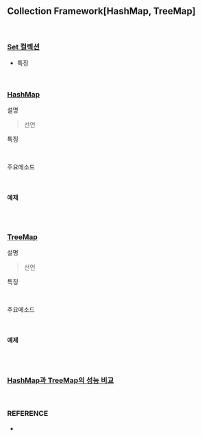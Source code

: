 ## Collection Framework[HashMap, TreeMap]

<br/>

### <u>Set 컬렉션</u>

* 특징

<br/>

### <u>HashMap</u>

설명

>  선언

특징

<br/>

주요메소드

<br/>

#### 예제

~~~~java

~~~~

<br/>

### <u>TreeMap</u>

설명

>  선언

특징

<br/>

주요메소드

<br/>

#### 예제

~~~~java

~~~~

<br/>



### <u>HashMap과 TreeMap의 성능 비교</u>

<br/>

### REFERENCE

* 

